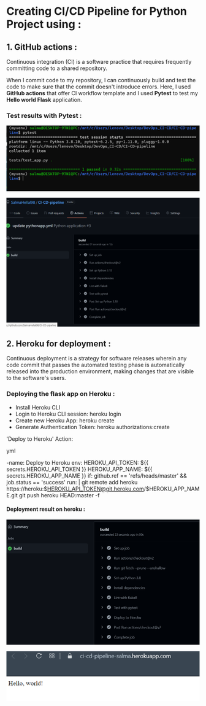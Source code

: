 # Creating CI/CD Pipeline for Python Project using :

## 1. GitHub actions : 

Continuous integration (CI) is a software practice that requires frequently committing code to a shared repository.

When I commit code to my repository, I can continuously build and test the code to make sure that the commit doesn't introduce errors. 
Here, I used **GitHub actions** that offer CI workflow template and I used **Pytest** to test my **Hello world Flask** application.

### Test results with **Pytest** : 

![Test1](./screenshots/devops1.PNG)

![CI](./screenshots/devops3.PNG)


## 2. Heroku for deployment : 

Continuous deployment is a strategy for software releases wherein any code commit that passes the automated testing phase is automatically released into the production environment, making changes that are visible to the software's users.

### Deploying the flask app on Heroku : 

* Install Heroku CLI
* Login to Heroku CLI session: heroku login
* Create new Heroku App: heroku create
* Generate Authentication Token: heroku authorizations:create

'Deploy to Heroku' Action:

yml

-name: Deploy to Heroku
  env:
    HEROKU_API_TOKEN: ${{ secrets.HEROKU_API_TOKEN }}
    HEROKU_APP_NAME: ${{ secrets.HEROKU_APP_NAME }}
  if: github.ref == 'refs/heads/master' && job.status == 'success'
  run: |
    git remote add heroku https://heroku:$HEROKU_API_TOKEN@git.heroku.com/$HEROKU_APP_NAME.git
    git push heroku HEAD:master -f

#### Deployment result on heroku :

![build](./screenshots/deployment.PNG)

![CD](./screenshots/devops4.PNG)
